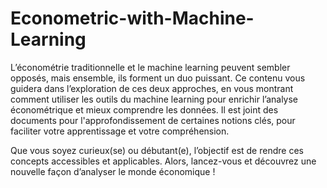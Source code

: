 # Econometric-with-Machine-Learning

L’économétrie traditionnelle et le machine learning peuvent sembler opposés, mais ensemble, ils forment un duo puissant. Ce contenu vous guidera dans l’exploration de ces deux approches, en vous montrant comment utiliser les outils du machine learning pour enrichir l’analyse économétrique et mieux comprendre les données. Il est joint des documents pour l'approfondissement de certaines notions clés, pour faciliter votre apprentissage et votre compréhension.

Que vous soyez curieux(se) ou débutant(e), l’objectif est de rendre ces concepts accessibles et applicables. Alors, lancez-vous et découvrez une nouvelle façon d’analyser le monde économique !
